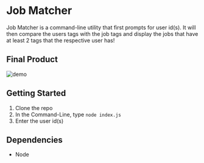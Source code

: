 # Job Matcher

Job Matcher is a command-line utility that first prompts for user id(s). It will then compare the users tags with the job tags and display the jobs that have at least 2 tags that the respective user has!

## Final Product

![demo](https://github.com/StephhyL/lumiq-take-home-exercise/blob/main/docs/jobMatcherDemo.gif)

## Getting Started

1. Clone the repo
2. In the Command-Line, type `node index.js`
3. Enter the user id(s)

## Dependencies

- Node
